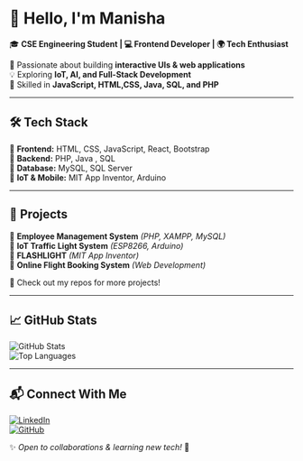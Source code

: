 # 👋 Hello, I'm Manisha 
🎓 **CSE Engineering Student | 💻 Frontend Developer | 🌍 Tech Enthusiast**  

🚀 Passionate about building **interactive UIs & web applications**  
💡 Exploring **IoT, AI, and Full-Stack Development**  
📌 Skilled in **JavaScript, HTML,CSS, Java, SQL, and PHP**  

---

## 🛠 Tech Stack  
🔹 **Frontend:** HTML, CSS, JavaScript, React, Bootstrap  
🔹 **Backend:** PHP, Java , SQL  
🔹 **Database:** MySQL, SQL Server  
🔹 **IoT & Mobile:** MIT App Inventor, Arduino

---

## 🚀 Projects  
🔸 **Employee Management System** _(PHP, XAMPP, MySQL)_  
🔸 **IoT Traffic Light System** _(ESP8266, Arduino)_  
🔸 **FLASHLIGHT** _(MIT App Inventor)_  
🔸 **Online Flight Booking System** _(Web Development)_  

📌 Check out my repos for more projects!  

---

## 📈 GitHub Stats  
![GitHub Stats](https://github-readme-stats.vercel.app/api?username=Manisha6435&show_icons=true&theme=tokyonight)  
![Top Languages](https://github-readme-stats.vercel.app/api/top-langs/?username=Manisha6435&layout=compact&theme=tokyonight)  

---

## 📬 Connect With Me  
[![LinkedIn](https://img.shields.io/badge/LinkedIn-Connect-blue?style=flat&logo=linkedin)](https://www.linkedin.com/in/manisha-devadiga-008938257/)    
[![GitHub](https://img.shields.io/badge/GitHub-Follow-black?style=flat&logo=github)](https://github.com/Manisha6435)  

✨ _Open to collaborations & learning new tech!_ 🚀
